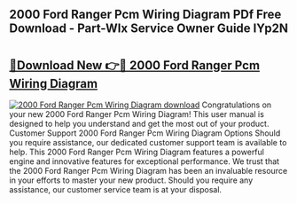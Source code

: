 ## 2000 Ford Ranger Pcm Wiring Diagram PDf Free Download - Part-WIx Service Owner Guide lYp2N

# <h2><a href="http://dfkh2f.blite.top/?on=2000+Ford+Ranger+Pcm+Wiring+Diagram">🔗Download New 👉🔴 2000 Ford Ranger Pcm Wiring Diagram</a></h2>

[![2000 Ford Ranger Pcm Wiring Diagram download](https://i.imgur.com/lujVjoI.png)](http://dfkh2f.blite.top/?on=2000+Ford+Ranger+Pcm+Wiring+Diagram)
Congratulations on your new 2000 Ford Ranger Pcm Wiring Diagram! This user manual is designed to help you understand and get the most out of your product. Customer Support 2000 Ford Ranger Pcm Wiring Diagram Options Should you require assistance, our dedicated customer support team is available to help. This 2000 Ford Ranger Pcm Wiring Diagram features a powerful engine and innovative features for exceptional performance. We trust that the 2000 Ford Ranger Pcm Wiring Diagram has been an invaluable resource in your efforts to master your new product. Should you require any assistance, our customer service team is at your disposal.
